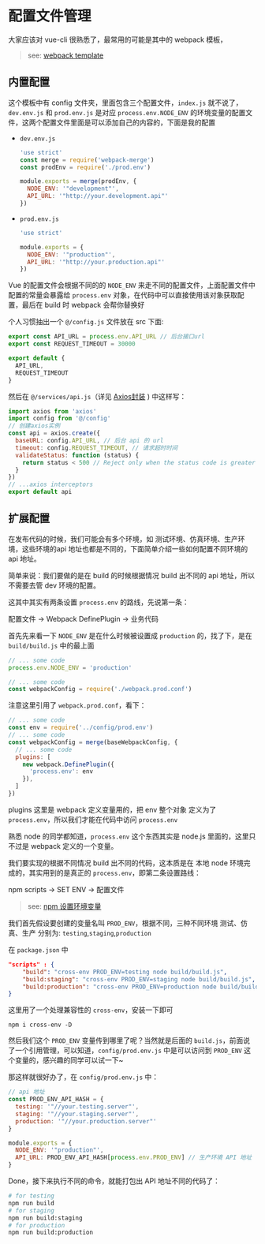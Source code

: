 # 配置文件管理
大家应该对 vue-cli 很熟悉了，最常用的可能是其中的 webpack 模板，

> see: [webpack template](https://github.com/vuejs-templates/webpack) 

## 内置配置
这个模板中有 config 文件夹，里面包含三个配置文件，`index.js` 就不说了，`dev.env.js` 和 `prod.env.js` 是对应 `process.env.NODE_ENV` 的环境变量的配置文件，这两个配置文件里面是可以添加自己的内容的，下面是我的配置

- `dev.env.js`

    ```javascript
    'use strict'
    const merge = require('webpack-merge')
    const prodEnv = require('./prod.env')
    
    module.exports = merge(prodEnv, {
      NODE_ENV: '"development"',
      API_URL: '"http://your.development.api"'
    })
    
    ```

- `prod.env.js`

    ```javascript
    'use strict'
    
    module.exports = {
      NODE_ENV: '"production"',
      API_URL: '"http://your.production.api"'
    })
    ```

Vue 的配置文件会根据不同的的 `NODE_ENV` 来走不同的配置文件，上面配置文件中配置的常量会暴露给 `process.env` 对象，在代码中可以直接使用该对象获取配置，最后在 build 时 webpack 会帮你替换好

个人习惯抽出一个 `@/config.js` 文件放在 src 下面:

```javascript
export const API_URL = process.env.API_URL // 后台接口url
export const REQUEST_TIMEOUT = 30000

export default {
  API_URL,
  REQUEST_TIMEOUT
}
```

然后在 `@/services/api.js`（详见 [Axios封装](/docs/abstract/axios) ) 中这样写：

```javascript
import axios from 'axios'
import config from '@/config'
// 创建axios实例
const api = axios.create({
  baseURL: config.API_URL, // 后台 api 的 url
  timeout: config.REQUEST_TIMEOUT, // 请求超时时间
  validateStatus: function (status) {
    return status < 500 // Reject only when the status code is greater than 500
  }
})
// ...axios interceptors
export default api
```

## 扩展配置
在发布代码的时候，我们可能会有多个环境，如 测试环境、仿真环境、生产环境，这些环境的api 地址也都是不同的，下面简单介绍一些如何配置不同环境的 api 地址。

简单来说：我们要做的是在 build 的时候根据情况 build 出不同的 api 地址，所以不需要去管 dev 环境的配置。

这其中其实有两条设置 `process.env` 的路线，先说第一条：

<p class="tip">
配置文件 -> Webpack DefinePlugin -> 业务代码
</p>

首先先来看一下 `NODE_ENV` 是在什么时候被设置成 `production` 的，找了下，是在 `build/build.js` 中的最上面

```javascript
// ... some code
process.env.NODE_ENV = 'production'

// ... some code
const webpackConfig = require('./webpack.prod.conf')
```
注意这里引用了 `webpack.prod.conf`，看下：

```javascript
// ... some code
const env = require('../config/prod.env')
// ... some code
const webpackConfig = merge(baseWebpackConfig, {
  // ... some code
  plugins: [
    new webpack.DefinePlugin({
      'process.env': env
    }),
  ]
})
```

plugins 这里是 webpack 定义变量用的，把 env 整个对象 定义为了 `process.env`，所以我们才能在代码中访问 `process.env`

熟悉 node 的同学都知道，`process.env` 这个东西其实是 node.js 里面的，这里只不过是 webpack 定义的一个变量。

我们要实现的根据不同情况 build 出不同的代码，这本质是在 本地 node 环境完成的，其实用到的是真正的 `process.env`，即第二条设置路线：

<p class="tip">
npm scripts -> SET ENV -> 配置文件
</p>

> see: [npm 设置环境变量](https://docs.npmjs.com/misc/config#environment-variables)

我们首先假设要创建的变量名叫 `PROD_ENV`，根据不同，三种不同环境 测试、仿真、生产 分别为: `testing`,`staging`,`production`

在 `package.json` 中
```json
"scripts" : {
    "build": "cross-env PROD_ENV=testing node build/build.js",
    "build:staging": "cross-env PROD_ENV=staging node build/build.js",
    "build:production": "cross-env PROD_ENV=production node build/build.js",
}
```

这里用了一个处理兼容性的 `cross-env`，安装一下即可
```
npm i cross-env -D
```

然后我们这个 `PROD_ENV` 变量传到哪里了呢？当然就是后面的 `build.js`，前面说了一个引用管理，可以知道，`config/prod.env.js` 中是可以访问到 `PROD_ENV` 这个变量的，感兴趣的同学可以试一下~

那这样就很好办了，在 `config/prod.env.js` 中：

```javascript
// api 地址
const PROD_ENV_API_HASH = {
  testing: '"//your.testing.server"',
  staging: '"//your.staging.server"',
  production: '"//your.production.server"'
}

module.exports = {
  NODE_ENV: '"production"',
  API_URL: PROD_ENV_API_HASH[process.env.PROD_ENV] // 生产环境 API 地址
}
```

Done，接下来执行不同的命令，就能打包出 API 地址不同的代码了：

```bash
# for testing
npm run build
# for staging
npm run build:staging
# for production
npm run build:production
```
